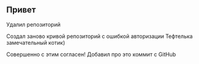 ## Привет 

Удалил репозиторий

Создал заново кривой репозиторий с ошибкой авторизации
Тефтелька замечательный котик)

Совершенно с этим согласен!
Добавил про это коммит с GitHub
